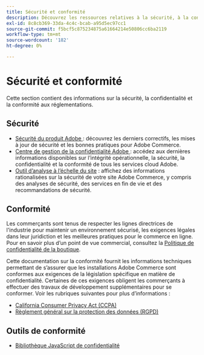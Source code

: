 ```yaml
---
title: Sécurité et conformité
description: Découvrez les ressources relatives à la sécurité, à la confidentialité et à la conformité du secteur pour votre projet Adobe Commerce.
exl-id: 8c8cb369-33da-4c4c-bcab-a95d5ec97cc1
source-git-commit: f5bcf5c875234875a61664214e50806cc6ba2119
workflow-type: tm+mt
source-wordcount: '182'
ht-degree: 0%

---
```


# Sécurité et conformité

Cette section contient des informations sur la sécurité, la confidentialité et la conformité aux réglementations.

## Sécurité

- [Sécurité du produit Adobe ](https://helpx.adobe.com/fr/security.html) : découvrez les derniers correctifs, les mises à jour de sécurité et les bonnes pratiques pour Adobe Commerce.
- [Centre de gestion de la confidentialité Adobe ](https://www.adobe.com/trust.html) : accédez aux dernières informations disponibles sur l’intégrité opérationnelle, la sécurité, la confidentialité et la conformité de tous les services cloud Adobe.
- [Outil d’analyse à l’échelle du site](../tools/site-wide-analysis-tool/dashboard.md) : affichez des informations rationalisées sur la sécurité de votre site Adobe Commerce, y compris des analyses de sécurité, des services en fin de vie et des recommandations de sécurité.

## Conformité

Les commerçants sont tenus de respecter les lignes directrices de l&#39;industrie pour maintenir un environnement sécurisé, les exigences légales dans leur juridiction et les meilleures pratiques pour le commerce en ligne. Pour en savoir plus d’un point de vue commercial, consultez la [Politique de confidentialité de la boutique](https://experienceleague.adobe.com/docs/commerce-admin/start/compliance/privacy/privacy-policy.html?lang=fr).

Cette documentation sur la conformité fournit les informations techniques permettant de s’assurer que les installations Adobe Commerce sont conformes aux exigences de la législation spécifique en matière de confidentialité. Certaines de ces exigences obligent les commerçants à effectuer des travaux de développement supplémentaires pour se conformer. Voir les rubriques suivantes pour plus d’informations :

- [California Consumer Privacy Act (CCPA)](privacy/ccpa.md)
- [Règlement général sur la protection des données (RGPD)](privacy/gdpr.md)

## Outils de conformité

- [Bibliothèque JavaScript de confidentialité](privacy/javascript-library.md)

